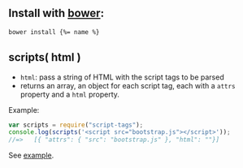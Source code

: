 ## Install with [bower](bower.io):

```bash
bower install {%= name %}
```

## scripts( html )

* `html`: pass a string of HTML with the script tags to be parsed
* returns an array, an object for each script tag, each with a `attrs` property and a `html` property.

Example:

```js
var scripts = require("script-tags");
console.log(scripts('<script src="bootstrap.js"></script>'));
//=>   [{ "attrs": { "src": "bootstrap.js" }, "html": ""}]
```

See [example](./test/example.json).
